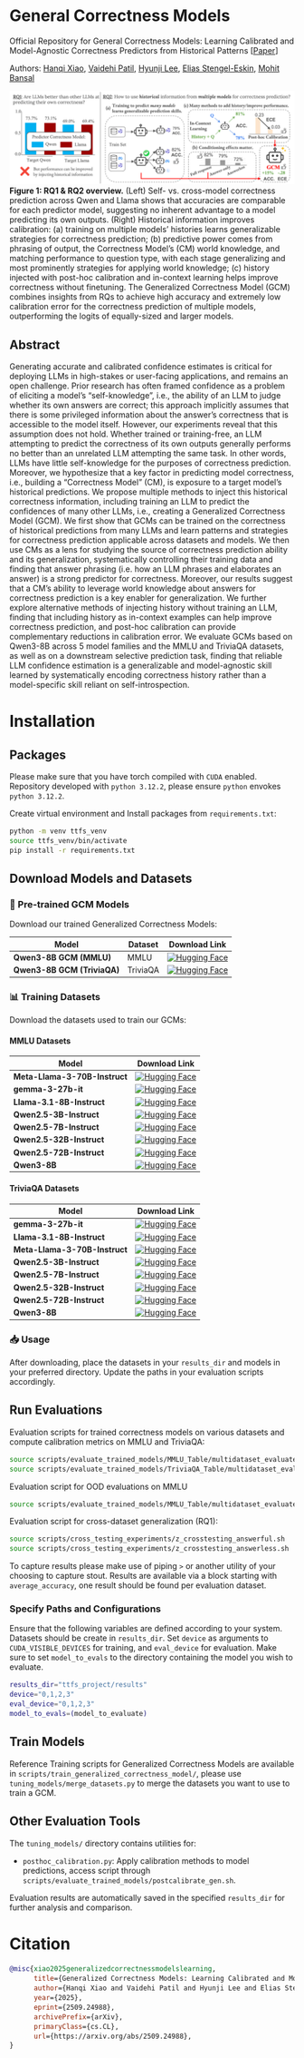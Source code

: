 # General Correctness Models 
Official Repository for General Correctness Models: Learning Calibrated and Model-Agnostic Correctness Predictors from Historical Patterns [[Paper](https://arxiv.org/abs/2509.24988)] 

Authors: [Hanqi Xiao](https://hanqixiao.github.io/), [Vaidehi Patil](https://vaidehi99.github.io/#home), [Hyunji Lee](https://amy-hyunji.github.io/), [Elias Stengel-Eskin](https://esteng.github.io/), [Mohit Bansal](https://www.cs.unc.edu/~mbansal/)

![Your Image](images/final_fig1.png)
**Figure 1: RQ1 & RQ2 overview.** (Left) Self- vs. cross-model correctness prediction across Qwen and Llama shows that accuracies are comparable for each predictor model, suggesting no inherent advantage to a model predicting its own outputs. (Right) Historical information improves calibration: (a) training on multiple models’ histories learns generalizable strategies for correctness prediction; (b) predictive power comes from phrasing of output, the Correctness Model’s (CM) world knowledge, and matching performance to question type, with each stage generalizing and most prominently strategies for applying world knowledge; (c) history injected with post-hoc calibration and in-context learning helps improve correctness without finetuning. The Generalized Correctness Model (GCM) combines insights from RQs to achieve high accuracy and extremely low calibration error for the correctness prediction of multiple models, outperforming the logits of equally-sized and larger models.

## Abstract
Generating accurate and calibrated confidence estimates is critical for deploying LLMs in high-stakes or user-facing applications, and remains an open challenge. Prior research has often framed confidence as a problem of eliciting a model’s “self-knowledge”, i.e., the ability of an LLM to judge whether its own answers are correct; this approach implicitly assumes that there is some privileged information about the answer’s correctness that is accessible to the model itself. However, our experiments reveal that this assumption does not hold. Whether trained or training-free, an LLM attempting to predict the correctness of its own outputs generally performs no better than an unrelated LLM attempting the same task. In other words, LLMs have little self-knowledge for the purposes of correctness prediction. Moreover, we hypothesize that a key factor in predicting model correctness, i.e., building a “Correctness Model” (CM), is exposure to a target model’s historical predictions. We propose multiple methods to inject this historical correctness information, including training an LLM to predict the confidences of many other LLMs, i.e., creating a Generalized Correctness Model (GCM). We first show that GCMs can be trained on the correctness of historical predictions from many LLMs and learn patterns and strategies for correctness prediction applicable across datasets and models. We then use CMs as a lens for studying the source of correctness prediction ability and its generalization, systematically controlling their training data and finding that answer phrasing (i.e. how an LLM phrases and elaborates an answer) is a strong predictor for correctness. Moreover, our results suggest that a CM’s ability to leverage world knowledge about answers for correctness prediction is a key enabler for generalization. We further explore alternative methods of injecting history without training an LLM, finding that including history as in-context examples can help improve correctness prediction, and post-hoc calibration can provide complementary reductions in calibration error. We evaluate GCMs based on Qwen3-8B across 5 model families and the MMLU and TriviaQA datasets, as well as on a downstream selective prediction task, finding that reliable LLM confidence estimation is a generalizable and model-agnostic skill learned by systematically encoding correctness history rather than a model-specific skill reliant on self-introspection.

# Installation
## Packages
Please make sure that you have torch compiled with `CUDA` enabled. Repository developed with `python 3.12.2`, please ensure `python` envokes `python 3.12.2`.

Create virtual environment and Install packages from `requirements.txt`:
```bash
python -m venv ttfs_venv
source ttfs_venv/bin/activate
pip install -r requirements.txt
```

## Download Models and Datasets

### 🤗 Pre-trained GCM Models
Download our trained Generalized Correctness Models:

| Model | Dataset | Download Link |
|-------|---------|---------------|
| **Qwen3-8B GCM (MMLU)** | MMLU | [![Hugging Face](https://img.shields.io/badge/%F0%9F%A4%97%20Hugging%20Face-Qwen3--8B_GCM_MMLU-blue)](https://huggingface.co/Hanqix/Qwen3-8B_GCM_MMLU_lora_model) |
| **Qwen3-8B GCM (TriviaQA)** | TriviaQA | [![Hugging Face](https://img.shields.io/badge/%F0%9F%A4%97%20Hugging%20Face-Qwen3--8B_GCM_TriviaQA-blue)](https://huggingface.co/Hanqix/Qwen3-8B_GCM_TriviaQA_lora_model) |

### 📊 Training Datasets
Download the datasets used to train our GCMs:

#### MMLU Datasets
| Model | Download Link |
|-------|---------------|
| **Meta-Llama-3-70B-Instruct** | [![Hugging Face](https://img.shields.io/badge/%F0%9F%A4%97%20Hugging%20Face-GCM--dataset--Meta--Llama--3--70B--Instruct-blue)](https://huggingface.co/datasets/Hanqix/GCM-dataset-Meta-Llama-3-70B-Instruct) |
| **gemma-3-27b-it** | [![Hugging Face](https://img.shields.io/badge/%F0%9F%A4%97%20Hugging%20Face-GCM--dataset--gemma--3--27b--it-blue)](https://huggingface.co/datasets/Hanqix/GCM-dataset-gemma-3-27b-it) |
| **Llama-3.1-8B-Instruct** | [![Hugging Face](https://img.shields.io/badge/%F0%9F%A4%97%20Hugging%20Face-GCM--dataset--Llama--3.1--8B--Instruct-blue)](https://huggingface.co/datasets/Hanqix/GCM-dataset-Llama-3.1-8B-Instruct) |
| **Qwen2.5-3B-Instruct** | [![Hugging Face](https://img.shields.io/badge/%F0%9F%A4%97%20Hugging%20Face-GCM--dataset--Qwen2.5--3B--Instruct-blue)](https://huggingface.co/datasets/Hanqix/GCM-dataset-Qwen2.5-3B-Instruct) |
| **Qwen2.5-7B-Instruct** | [![Hugging Face](https://img.shields.io/badge/%F0%9F%A4%97%20Hugging%20Face-GCM--dataset--Qwen2.5--7B--Instruct-blue)](https://huggingface.co/datasets/Hanqix/GCM-dataset-Qwen2.5-7B-Instruct) |
| **Qwen2.5-32B-Instruct** | [![Hugging Face](https://img.shields.io/badge/%F0%9F%A4%97%20Hugging%20Face-GCM--dataset--Qwen2.5--32B--Instruct-blue)](https://huggingface.co/datasets/Hanqix/GCM-dataset-Qwen2.5-32B-Instruct) |
| **Qwen2.5-72B-Instruct** | [![Hugging Face](https://img.shields.io/badge/%F0%9F%A4%97%20Hugging%20Face-GCM--dataset--Qwen2.5--72B--Instruct-blue)](https://huggingface.co/datasets/Hanqix/GCM-dataset-Qwen2.5-72B-Instruct) |
| **Qwen3-8B** | [![Hugging Face](https://img.shields.io/badge/%F0%9F%A4%97%20Hugging%20Face-GCM--dataset--Qwen3--8B-blue)](https://huggingface.co/datasets/Hanqix/GCM-dataset-Qwen3-8B) |

#### TriviaQA Datasets
| Model | Download Link |
|-------|---------------|
| **gemma-3-27b-it** | [![Hugging Face](https://img.shields.io/badge/%F0%9F%A4%97%20Hugging%20Face-GCM--dataset--TriviaQA--gemma--3--27b--it-blue)](https://huggingface.co/datasets/Hanqix/GCM-dataset-TriviaQA_gemma-3-27b-it) |
| **Llama-3.1-8B-Instruct** | [![Hugging Face](https://img.shields.io/badge/%F0%9F%A4%97%20Hugging%20Face-GCM--dataset--TriviaQA--Llama--3.1--8B--Instruct-blue)](https://huggingface.co/datasets/Hanqix/GCM-dataset-TriviaQA_Llama-3.1-8B-Instruct) |
| **Meta-Llama-3-70B-Instruct** | [![Hugging Face](https://img.shields.io/badge/%F0%9F%A4%97%20Hugging%20Face-GCM--dataset--TriviaQA--Meta--Llama--3--70B--Instruct-blue)](https://huggingface.co/datasets/Hanqix/GCM-dataset-TriviaQA_Meta-Llama-3-70B-Instruct) |
| **Qwen2.5-3B-Instruct** | [![Hugging Face](https://img.shields.io/badge/%F0%9F%A4%97%20Hugging%20Face-GCM--dataset--TriviaQA--Qwen2.5--3B--Instruct-blue)](https://huggingface.co/datasets/Hanqix/GCM-dataset-TriviaQA_Qwen2.5-3B-Instruct) |
| **Qwen2.5-7B-Instruct** | [![Hugging Face](https://img.shields.io/badge/%F0%9F%A4%97%20Hugging%20Face-GCM--dataset--TriviaQA--Qwen2.5--7B--Instruct-blue)](https://huggingface.co/datasets/Hanqix/GCM-dataset-TriviaQA_Qwen2.5-7B-Instruct) |
| **Qwen2.5-32B-Instruct** | [![Hugging Face](https://img.shields.io/badge/%F0%9F%A4%97%20Hugging%20Face-GCM--dataset--TriviaQA--Qwen2.5--32B--Instruct-blue)](https://huggingface.co/datasets/Hanqix/GCM-dataset-TriviaQA_Qwen2.5-32B-Instruct) |
| **Qwen2.5-72B-Instruct** | [![Hugging Face](https://img.shields.io/badge/%F0%9F%A4%97%20Hugging%20Face-GCM--dataset--TriviaQA--Qwen2.5--72B--Instruct-blue)](https://huggingface.co/datasets/Hanqix/GCM-dataset-TriviaQA_Qwen2.5-72B-Instruct) |
| **Qwen3-8B** | [![Hugging Face](https://img.shields.io/badge/%F0%9F%A4%97%20Hugging%20Face-GCM--dataset--TriviaQA--Qwen3--8B-blue)](https://huggingface.co/datasets/Hanqix/GCM-dataset-TriviaQA_Qwen3-8B) |

### 📥 Usage
After downloading, place the datasets in your `results_dir` and models in your preferred directory. Update the paths in your evaluation scripts accordingly.

## Run Evaluations

Evaluation scripts for trained correctness models on various datasets and compute calibration metrics on MMLU and TriviaQA:
```bash
source scripts/evaluate_trained_models/MMLU_Table/multidataset_evaluate_on_id_k0_gen_on_all_datasets.sh
source scripts/evaluate_trained_models/TriviaQA_Table/multidataset_evaluate_on_id_k0_gen_on_all_datasets.sh
```
Evaluation script for OOD evaluations on MMLU
```bash
source scripts/evaluate_trained_models/MMLU_Table/multidataset_evaluate_on_ood_k0.sh
```
Evaluation script for cross-dataset generalization (RQ1):
```bash
source scripts/cross_testing_experiments/z_crosstesting_answerful.sh
source scripts/cross_testing_experiments/z_crosstesting_answerless.sh
```
To capture results please make use of piping `>` or another utility of your choosing to capture stout. Results are available via a block starting with `average_accuracy`, one result should be found per evaluation dataset.

### Specify Paths and Configurations
Ensure that the following variables are defined according to your system.
Datasets should be create in `results_dir`. Set `device` as arguments to `CUDA_VISIBLE_DEVICES` for training, and `eval_device` for evaluation. Make sure to set `model_to_evals` to the directory containing the model you wish to evaluate.

```bash
results_dir="ttfs_project/results"
device="0,1,2,3"
eval_device="0,1,2,3"
model_to_evals=(model_to_evaluate)
```

## Train Models
Reference Training scripts for Generalized Correctness Models are available in `scripts/train_generalized_correctness_model/`, please use `tuning_models/merge_datasets.py` to merge the datasets you want to use to train a GCM.

## Other Evaluation Tools
The `tuning_models/` directory contains utilities for:
- `posthoc_calibration.py`: Apply calibration methods to model predictions, access script through `scripts/evaluate_trained_models/postcalibrate_gen.sh`.

Evaluation results are automatically saved in the specified `results_dir` for further analysis and comparison.

# Citation

```bibtex
@misc{xiao2025generalizedcorrectnessmodelslearning,
      title={Generalized Correctness Models: Learning Calibrated and Model-Agnostic Correctness Predictors from Historical Patterns}, 
      author={Hanqi Xiao and Vaidehi Patil and Hyunji Lee and Elias Stengel-Eskin and Mohit Bansal},
      year={2025},
      eprint={2509.24988},
      archivePrefix={arXiv},
      primaryClass={cs.CL},
      url={https://arxiv.org/abs/2509.24988}, 
}
```
